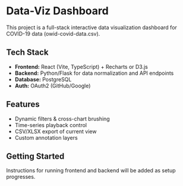 # Data-Viz Dashboard

This project is a full-stack interactive data visualization dashboard for COVID-19 data (owid-covid-data.csv).

## Tech Stack
- **Frontend:** React (Vite, TypeScript) + Recharts or D3.js
- **Backend:** Python/Flask for data normalization and API endpoints
- **Database:** PostgreSQL
- **Auth:** OAuth2 (GitHub/Google)

## Features
- Dynamic filters & cross-chart brushing
- Time-series playback control
- CSV/XLSX export of current view
- Custom annotation layers

## Getting Started
Instructions for running frontend and backend will be added as setup progresses.
